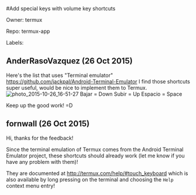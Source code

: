 #Add special keys with volume key shortcuts

Owner: termux

Repo: termux-app

Labels: 

## AnderRasoVazquez (26 Oct 2015)

Here's the list that uses "Terminal emulator" https://github.com/jackpal/Android-Terminal-Emulator
I find those shortcuts super useful, would be nice to implement them to Termux.
![photo_2015-10-26_16-51-27](https://cloud.githubusercontent.com/assets/3936719/10734135/1113e73e-7c02-11e5-93c5-2158577ed21f.jpg)
Bajar = Down
Subir = Up
Espacio = Space

Keep up the good work! =D


## fornwall (26 Oct 2015)

Hi, thanks for the feedback!

Since the terminal emulation of Termux comes from the Android Terminal Emulator project, these shortcuts should already work (let me know if you have any problem with them)!

They are documented at http://termux.com/help/#touch_keyboard which is also available by long pressing on the terminal and choosing the `Help` context menu entry!


